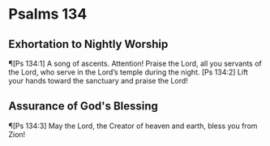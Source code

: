 # Psalms 134

## Exhortation to Nightly Worship
¶[Ps 134:1] A song of ascents. Attention! Praise the Lord, all you servants of the Lord, who serve in the Lord’s temple during the night.
[Ps 134:2] Lift your hands toward the sanctuary and praise the Lord!

## Assurance of God's Blessing
¶[Ps 134:3] May the Lord, the Creator of heaven and earth, bless you from Zion!
